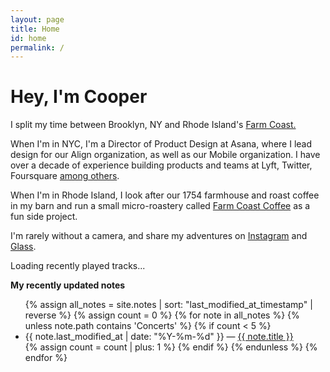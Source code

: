 ```yaml
---
layout: page
title: Home
id: home
permalink: /
---
```


# Hey, I'm Cooper

I split my time between Brooklyn, NY and Rhode Island's [Farm Coast.](https://www.nytimes.com/2023/10/09/travel/east-bay-rhode-island.html) 

When I'm in NYC, I'm a Director of Product Design at Asana, where I lead design for our Align organization, as well as our Mobile organization. I have over a decade of experience building products and teams at Lyft, Twitter, Foursquare [among others](https://read.cv/coops). 

When I'm in Rhode Island, I look after our 1754 farmhouse and roast coffee in my barn and run a small micro-roastery called [Farm Coast Coffee](https://farmcoastcoffee.square.site) as a fun side project.

I'm rarely without a camera, and share my adventures on [Instagram](https://www.instagram.com/coopersmith) and [Glass](https://glass.photo/coop). 

<div id="recently-played">
  <p>Loading recently played tracks...</p>
</div>

<!-- <div id="last-checkin">
  <p>Loading last location...</p>
</div> -->

<strong>My recently updated notes</strong>

<!-- <h3>Recently Updated</h3> -->
<ul>
  {% assign all_notes = site.notes | sort: "last_modified_at_timestamp" | reverse %}
  {% assign count = 0 %}
  {% for note in all_notes %}
    {% unless note.path contains 'Concerts' %}
      {% if count < 5 %}
        <li>
          {{ note.last_modified_at | date: "%Y-%m-%d" }} — <a class="internal-link" href="{{ site.baseurl }}{{ note.url }}">{{ note.title }}</a>
        </li>
        {% assign count = count | plus: 1 %}
      {% endif %}
    {% endunless %}
  {% endfor %}
</ul>

<!-- <h3>Recently Created</h3>
<ul>
  {% assign new_notes = site.notes | sort: "created_at_timestamp" | reverse %}
  {% for note in new_notes limit: 5 %}
    <li>
      {{ note.created_at | date: "%Y-%m-%d" }} — <a class="internal-link" href="{{ site.baseurl }}{{ note.url }}">{{ note.title }}</a>
    </li>
  {% endfor %}
</ul>
-->
<style>
  .wrapper {
    max-width: 46em;
  }
</style>

<script src="{{ site.baseurl }}/assets/js/lastfm.js"></script>
<!-- <script src="{{ site.baseurl }}/assets/js/foursquare.js"></script> -->
